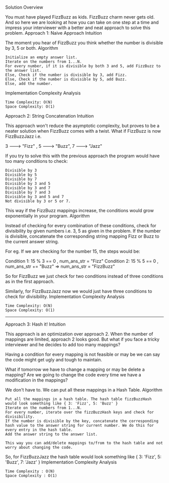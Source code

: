Solution
Overview

You must have played FizzBuzz as kids. FizzBuzz charm never gets old. And so here we are looking at how you can take on one step at a time and impress your interviewer with a better and neat approach to solve this problem.
Approach 1: Naive Approach
Intuition

The moment you hear of FizzBuzz you think whether the number is divisible by 3, 5 or both.
Algorithm

    Initialize an empty answer list.
    Iterate on the numbers from 1...N.
    For every number, if it is divisible by both 3 and 5, add FizzBuzz to the answer list.
    Else, Check if the number is divisible by 3, add Fizz.
    Else, Check if the number is divisible by 5, add Buzz.
    Else, add the number.


Implementation
Complexity Analysis

    Time Complexity: O(N)
    Space Complexity: O(1)


Approach 2: String Concatenation
Intuition

This approach won't reduce the asymptotic complexity, but proves to be a neater solution when FizzBuzz comes with a twist.
What if FizzBuzz is now FizzBuzzJazz i.e.

3 ---> "Fizz" , 5 ---> "Buzz", 7 ---> "Jazz"

If you try to solve this with the previous approach the program would have too many conditions to check:

    Divisible by 3
    Divisible by 5
    Divisible by 7
    Divisible by 3 and 5
    Divisible by 3 and 7
    Divisible by 7 and 3
    Divisible by 3 and 5 and 7
    Not divisible by 3 or 5 or 7.

This way if the FizzBuzz mappings increase, the conditions would grow exponentially in your program.
Algorithm

Instead of checking for every combination of these conditions, check for divisibility by given numbers i.e. 3, 5 as given in the problem. If the number is divisible, concatenate the corresponding string mapping Fizz or Buzz to the current answer string.

For eg. If we are checking for the number 15, the steps would be:

Condition 1: 15 % 3 == 0 , num_ans_str = "Fizz"
Condition 2: 15 % 5 == 0 , num_ans_str += "Buzz"
=> num_ans_str = "FizzBuzz"

So for FizzBuzz we just check for two conditions instead of three conditions as in the first approach.

Similarly, for FizzBuzzJazz now we would just have three conditions to check for divisibility.
Implementation
Complexity Analysis

    Time Complexity: O(N)
    Space Complexity: O(1)


---
Approach 3: Hash it!
Intuition

This approach is an optimization over approach 2. When the number of mappings are limited, approach 2 looks good. But what if you face a tricky interviewer and he decides to add too many mappings?

Having a condition for every mapping is not feasible or may be we can say the code might get ugly and tough to maintain.

What if tomorrow we have to change a mapping or may be delete a mapping? Are we going to change the code every time we have a modification in the mappings?

We don't have to. We can put all these mappings in a Hash Table.
Algorithm

    Put all the mappings in a hash table. The hash table fizzBuzzHash would look something like { 3: 'Fizz', 5: 'Buzz' }
    Iterate on the numbers from 1...N.
    For every number, iterate over the fizzBuzzHash keys and check for divisibility.
    If the number is divisible by the key, concatenate the corresponding hash value to the answer string for current number. We do this for every entry in the hash table.
    Add the answer string to the answer list.

    This way you can add/delete mappings to/from to the hash table and not worry about changing the code.

So, for FizzBuzzJazz the hash table would look something like { 3: 'Fizz', 5: 'Buzz', 7: 'Jazz' }
Implementation
Complexity Analysis

    Time Complexity : O(N)
    Space Complexity : O(1)